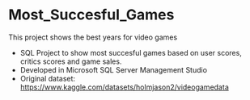 # Most_Succesful_Games
This project shows the best years for video games 

* SQL Project to show most succesful games based on user scores, critics scores and game sales. 
* Developed in Microsoft SQL Server Management Studio
* Original dataset: https://www.kaggle.com/datasets/holmjason2/videogamedata


